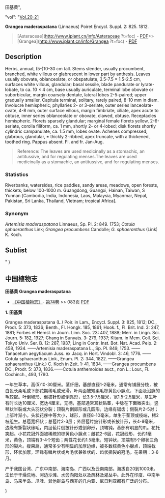 田基黄",

  "vol": "[Vol.20-21](http://iplant.cn/foc/vol/1)

**Grangea maderaspatana** (Linnaeus) Poiret Encycl. Suppl. 2: 825. 1812.

> [Asteraceae](http://www.iplant.cn/info/Asteraceae ?t=foc) - [PDF](http://iplant.cn/foc/pdf/Asteraceae.pdf)>>[Grangea](http://www.iplant.cn/info/Grangea ?t=foc) - [PDF](http://www.iplant.cn/foc/pdf/Grangea.pdf)

## Description

Herbs, annual, (5-)10-30 cm tall. Stems slender, usually procumbent, branched, white villous or glabrescent in lower part by anthesis. Leaves usually obovate, oblanceolate, or obspatulate, 3.5-7.5 × 1.5-2.5 cm, surfaces white villous, glandular; basal sessile, blade pandurate or lyrate-lobate, to ca. 10 × 4 cm, base usually auriculate, terminal lobe obovate or suborbicular, margin coarsely dentate, lateral lobes 2-5-paired; upper gradually smaller. Capitula terminal, solitary, rarely paired, 8-10 mm in diam. Involucre hemispheric; phyllaries 2- or 3-seriate, outer series lanceolate-ovate, 4-8 mm, outer surface villous, margin fimbriate, ciliate, apex acute to obtuse, inner series oblanceolate or obovate, clawed, obtuse. Receptacles hemispheric. Florets sparsely glandular; marginal female florets yellow, 2-6-seriate, corolla filiform, ca. 1 mm, shortly 2- or 4-lobed; disk florets shortly cylindric campanulate, ca. 1.5 mm, lobes ovate. Achenes compressed, glabrous, glandular, ± thickly 2-ribbed, apex truncate, with a thickened, toothed ring. Pappus absent. Fl. and fr. Jan-Aug.

> Reference: 
> The leaves are used medicinally as a stomachic, an antitussive, and for regulating menses.The leaves are used medicinally as a stomachic, an antitussive, and for regulating menses.

### Statistics
Riverbanks, watersides, rice paddies, sandy areas, meadows, open forests, thickets; below 100-1000 m. Guangdong, Guangxi, Hainan, Taiwan, S Yunnan [Cambodia, India, Indonesia, Laos, Malaysia, Myanmar, Nepal, Pakistan, Sri Lanka, Thailand, Vietnam; tropical Africa].

### Synonym
*Artemisia maderaspatana* Linnaeus, Sp. Pl. 2: 849. 1753; *Cotula sphaeranthus* Link; *Grangea procumbens* Candolle; *G. sphaeranthus* (Link) K. Koch.

## Sublist
"
}
## 中国植物志

**田基黄 Grangea maderaspatana**

* [《中国植物志》](http://www.iplant.cn/frps)- [第74卷](http://www.iplant.cn/frps/vol/74) >> 083页 [PDF](http://www.iplant.cn/frps/pdf/74/083.PDF)

**1. 田基黄**

Grangea maderaspatana (L.) Poir. in Lam., Encycl. Suppl. 3: 825, 1812; DC., Prodr. 5: 373, 1836; Benth., Fl. Hongk. 185, 1861; Hook. f., Fl. Brit. Ind. 3: 247, 1881; Forbes et Hemsl. in Journ. Linn. Soc. 23: 407, 1888; Merr. in Lingn. Sci. Journ. 5: 182, 1927; Chang in Sunyats. 3: 279, 1937; Kitam. in Mem. Coll. Sci. Tokyo Univ. Ser. B. 12: 287, 1937; Ling in Contr. Inst. Bot. Nat. Acad. Peip. 2: 458, 1934. ——Artemisia maderaspatana L., Sp. Pl. 849, 1753. ——Tanacetum aegytiacum Juss. ex Jacq. in Hort. Vindobl. 3: 46, 1776. ——Cotula sphaeranthus Link., Enum. Pl. 2: 344, 1822. ——Grangea sphaeranthus (Link.) C. Koch in Zeit. 1: 41, 1834. ——Grangea procumbens DC., Prodr. 5: 373, 1836.——Cotula anthemoides auct., non L.: Lour., Fl. Cochinch., 493, 1790.

一年生草本，高(5)10-30厘米。茎纤细，基部直径1-2毫米，通常有铺展分枝，被白色长柔毛或下部花期稀毛或光滑。叶两面被短柔毛棕黄色小腺点，下面及沿脉的毛较密。叶倒卵形、倒披针形或倒匙形，长3.5-7.5厘米，宽1.5-2.5厘米，基生叶有时长达10厘米、宽达4厘米，无柄，基部通常耳状贴茎，中脉在下面微突出，竖琴状半裂或大头羽状分裂；顶裂片倒卵形或几圆形，边缘有锯齿；侧裂片2-5对；上部叶渐小。头状花序中等大小，球形，直径8-10毫米，单生于茎顶或枝端，稀2枝组生。总苞宽杯状；总苞片2-3层；外层苞片披针形或长披针形，长4-8毫米，边缘有撕裂状缘毛，内层苞片倒披针形或倒卵形，顶端钝，基部有明显的爪。花托突起。小花花冠外面被稀疏的棕黄色小腺点；雌花2-6层，花冠线形，长约1毫米，黄色，顶端有3-4个短齿；两性花长约1.5毫米，短钟状，顶端有5个卵状三角形的裂片。瘦果扁，通常多少有明显的加厚边缘，被多数棕黄色小腺点，顶端截形，环状加厚，环缘有鳞片状或片毛状兼锥状的、齿状撕裂的冠毛。花果期：3-8月。

产于我国台湾、广东中南部、海南岛、广西以及云南南部。海拔自20到1000米。生长于干燥荒地、河边沙滩、水旁向阳处以及疏林及灌丛中。此外在印度、中南半岛、马来半岛、爪哇、巽他群岛与西非的几内亚、尼日利亚都有广泛的分布。

}